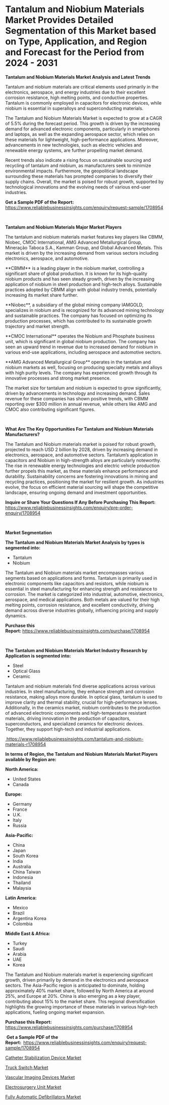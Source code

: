 <p><h1>Tantalum and Niobium Materials Market Provides Detailed Segmentation of this Market based on Type, Application, and Region and Forecast for the Period from 2024 - 2031</h1></p><p><strong>Tantalum and Niobium Materials Market Analysis and Latest Trends</strong></p>
<p><p>Tantalum and niobium materials are critical elements used primarily in the electronics, aerospace, and energy industries due to their excellent corrosion resistance, high melting points, and conductive properties. Tantalum is commonly employed in capacitors for electronic devices, while niobium is essential in superalloys and superconducting materials.</p><p>The Tantalum and Niobium Materials Market is expected to grow at a CAGR of 5.5% during the forecast period. This growth is driven by the increasing demand for advanced electronic components, particularly in smartphones and laptops, as well as the expanding aerospace sector, which relies on these materials for lightweight, high-performance applications. Moreover, advancements in new technologies, such as electric vehicles and renewable energy systems, are further propelling market demand.</p><p>Recent trends also indicate a rising focus on sustainable sourcing and recycling of tantalum and niobium, as manufacturers seek to minimize environmental impacts. Furthermore, the geopolitical landscape surrounding these materials has prompted companies to diversify their supply chains. Overall, the market is poised for robust growth, supported by technological innovations and the evolving needs of various end-user industries.</p></p>
<p><strong>Get a Sample PDF of the Report:&nbsp;</strong> <a href="https://www.reliablebusinessinsights.com/enquiry/request-sample/1708954?utm_campaign=115&utm_medium=2&utm_source=Github&utm_content=ia&utm_term=05112024&utm_id=tantalum-and-niobium-materials">https://www.reliablebusinessinsights.com/enquiry/request-sample/1708954</a></p>
<p>&nbsp;</p>
<p><strong>Tantalum and Niobium Materials Major Market Players</strong></p>
<p><p>The tantalum and niobium materials market features key players like CBMM, Niobec, CMOC International, AMG Advanced Metallurgical Group, Mineração Taboca S.A., Kamman Group, and Global Advanced Metals. This market is driven by the increasing demand from various sectors including electronics, aerospace, and automotive.</p><p>**CBMM** is a leading player in the niobium market, controlling a significant share of global production. It is known for its high-quality niobium products and has seen steady growth, driven by the increasing application of niobium in steel production and high-tech alloys. Sustainable practices adopted by CBMM align with global industry trends, potentially increasing its market share further.</p><p>**Niobec**, a subsidiary of the global mining company IAMGOLD, specializes in niobium and is recognized for its advanced mining technology and sustainable practices. The company has focused on optimizing its production processes, which has contributed to its sustainable growth trajectory and market strength. </p><p>**CMOC International** operates the Niobium and Phosphate business unit, which is significant in global niobium production. The company has seen an upward trend in revenue due to increased demand for niobium in various end-use applications, including aerospace and automotive sectors.</p><p>**AMG Advanced Metallurgical Group** operates in the tantalum and niobium markets as well, focusing on producing specialty metals and alloys with high purity levels. The company has experienced growth through its innovative processes and strong market presence.</p><p>The market size for tantalum and niobium is expected to grow significantly, driven by advancements in technology and increasing demand. Sales revenue for these companies has shown positive trends, with CBMM reporting over $300 million in annual revenue, while others like AMG and CMOC also contributing significant figures.</p></p>
<p>&nbsp;</p>
<p><strong>What Are The Key Opportunities For Tantalum and Niobium Materials Manufacturers?</strong></p>
<p><p>The Tantalum and Niobium materials market is poised for robust growth, projected to reach USD 2 billion by 2028, driven by increasing demand in electronics, aerospace, and automotive sectors. Tantalum’s application in capacitors and Niobium in high-strength alloys are particularly noteworthy. The rise in renewable energy technologies and electric vehicle production further propels this market, as these materials enhance performance and durability. Sustainability concerns are fostering innovations in mining and recycling practices, positioning the market for resilient growth. As industries evolve, the focus on efficient material sourcing will shape the competitive landscape, ensuring ongoing demand and investment opportunities.</p></p>
<p><strong>Inquire or Share Your Questions If Any Before Purchasing This Report:</strong> <a href="https://www.reliablebusinessinsights.com/enquiry/pre-order-enquiry/1708954?utm_campaign=115&utm_medium=2&utm_source=Github&utm_content=ia&utm_term=05112024&utm_id=tantalum-and-niobium-materials">https://www.reliablebusinessinsights.com/enquiry/pre-order-enquiry/1708954</a></p>
<p>&nbsp;</p>
<p><strong>Market Segmentation</strong></p>
<p><strong>The Tantalum and Niobium Materials Market Analysis by types is segmented into:</strong></p>
<p><ul><li>Tantalum</li><li>Niobium</li></ul></p>
<p><p>The Tantalum and Niobium materials market encompasses various segments based on applications and forms. Tantalum is primarily used in electronic components like capacitors and resistors, while niobium is essential in steel manufacturing for enhancing strength and resistance to corrosion. The market is categorized into industrial, automotive, electronics, aerospace, and medical applications. Both metals are valued for their high melting points, corrosion resistance, and excellent conductivity, driving demand across diverse industries globally, influencing pricing and supply dynamics.</p></p>
<p><strong>Purchase this Report:&nbsp;</strong><a href="https://www.reliablebusinessinsights.com/purchase/1708954?utm_campaign=115&utm_medium=2&utm_source=Github&utm_content=ia&utm_term=05112024&utm_id=tantalum-and-niobium-materials">https://www.reliablebusinessinsights.com/purchase/1708954</a></p>
<p>&nbsp;</p>
<p><strong>The Tantalum and Niobium Materials Market Industry Research by Application is segmented into:</strong></p>
<p><ul><li>Steel</li><li>Optical Glass</li><li>Ceramic</li></ul></p>
<p><p>Tantalum and niobium materials find diverse applications across various industries. In steel manufacturing, they enhance strength and corrosion resistance, making alloys more durable. In optical glass, tantalum is used to improve clarity and thermal stability, crucial for high-performance lenses. Additionally, in the ceramics market, niobium contributes to the production of advanced electronic components and high-temperature resistant materials, driving innovation in the production of capacitors, superconductors, and specialized ceramics for electronic devices. Together, they support high-tech and industrial applications.</p></p>
<p><a href="https://www.reliablebusinessinsights.com/tantalum-and-niobium-materials-r1708954?utm_campaign=115&utm_medium=2&utm_source=Github&utm_content=ia&utm_term=05112024&utm_id=tantalum-and-niobium-materials">&nbsp;https://www.reliablebusinessinsights.com/tantalum-and-niobium-materials-r1708954</a></p>
<p><strong>In terms of Region, the Tantalum and Niobium Materials Market Players available by Region are:</strong></p>
<p>
    <p> <strong> North America: </strong>
        <ul>
            <li>United States</li>
            <li>Canada</li>
        </ul>
        </p> 
    <p> <strong> Europe: </strong>
        <ul>
            <li>Germany</li>
            <li>France</li>
            <li>U.K.</li>
            <li>Italy</li>
            <li>Russia</li>
        </ul>
        </p> 
    <p> <strong> Asia-Pacific: </strong>
        <ul>
            <li>China</li>
            <li>Japan</li>
            <li>South Korea</li>
            <li>India</li>
            <li>Australia</li>
            <li>China Taiwan</li>
            <li>Indonesia</li>
            <li>Thailand</li>
            <li>Malaysia</li>
        </ul>
        </p> 
    <p> <strong> Latin America: </strong>
        <ul>
            <li>Mexico</li>
            <li>Brazil</li>
            <li>Argentina Korea</li>
            <li>Colombia</li>
        </ul>
        </p> 
    <p> <strong> Middle East & Africa: </strong>
        <ul>
            <li>Turkey</li>
            <li>Saudi</li>
            <li>Arabia</li>
            <li>UAE</li>
            <li>Korea</li>
        </ul>
    </p>
    </p>
<p><p>The Tantalum and Niobium materials market is experiencing significant growth, driven primarily by demand in the electronics and aerospace sectors. The Asia-Pacific region is anticipated to dominate, holding approximately 40% market share, followed by North America at around 25%, and Europe at 20%. China is also emerging as a key player, contributing about 15% to the market share. This regional diversification highlights the growing importance of these materials in various high-tech applications, fueling ongoing market expansion.</p></p>
<p><strong>Purchase this Report: </strong><a href="https://www.reliablebusinessinsights.com/purchase/1708954?utm_campaign=115&utm_medium=2&utm_source=Github&utm_content=ia&utm_term=05112024&utm_id=tantalum-and-niobium-materials">https://www.reliablebusinessinsights.com/purchase/1708954</a></p>
<p>&nbsp;<strong>Get a Sample PDF of the Report:&nbsp;&nbsp;</strong><a href="https://www.reliablebusinessinsights.com/enquiry/request-sample/1708954?utm_campaign=115&utm_medium=2&utm_source=Github&utm_content=ia&utm_term=05112024&utm_id=tantalum-and-niobium-materials">https://www.reliablebusinessinsights.com/enquiry/request-sample/1708954</a></p>
<p><strong></strong></p>
<p><p><a href="https://github.com/taketakyriffecd/Market-Research-Report-List-1/blob/main/catheter-stabilization-device-market.md?utm_campaign=115&utm_medium=2&utm_source=Github&utm_content=ia&utm_term=05112024&utm_id=tantalum-and-niobium-materials">Catheter Stabilization Device Market</a></p><p><a href="https://github.com/isbel3opkkem/Market-Research-Report-List-1/blob/main/truck-switch-market.md?utm_campaign=115&utm_medium=2&utm_source=Github&utm_content=ia&utm_term=05112024&utm_id=tantalum-and-niobium-materials">Truck Switch Market</a></p><p><a href="https://issuu.com/reportprime-2/docs/vascular-imaging-devices-market-siz_3a4c89c9aae192?utm_campaign=115&utm_medium=2&utm_source=Github&utm_content=ia&utm_term=05112024&utm_id=tantalum-and-niobium-materials">Vascular Imaging Devices Market</a></p><p><a href="https://issuu.com/reportprime-2/docs/electrosurgery-unit-market-size-203_22824b2880bd9e?utm_campaign=115&utm_medium=2&utm_source=Github&utm_content=ia&utm_term=05112024&utm_id=tantalum-and-niobium-materials">Electrosurgery Unit Market</a></p><p><a href="https://issuu.com/reportprime-2/docs/fully-automatic-defibrillators-mark_f9a6aed474e66c?utm_campaign=115&utm_medium=2&utm_source=Github&utm_content=ia&utm_term=05112024&utm_id=tantalum-and-niobium-materials">Fully Automatic Defibrillators Market</a></p></p>